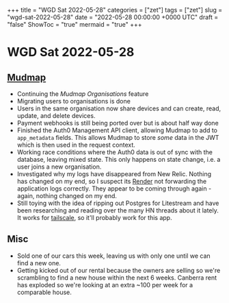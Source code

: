 +++
title = "WGD Sat 2022-05-28"
categories = ["zet"]
tags = ["zet"]
slug = "wgd-sat-2022-05-28"
date = "2022-05-28 00:00:00 +0000 UTC"
draft = "false"
ShowToc = "true"
mermaid = "true"
+++

# WGD Sat 2022-05-28

## [Mudmap](https://mudmap.io)

- Continuing the *Mudmap Organisations* feature
- Migrating users to organisations is done
- Users in the same organisation now share devices and can create, read, update, and delete devices.
- Payment webhooks is still being ported over but is about half way done 
- Finished the Auth0 Management API client, allowing Mudmap to add to `app_metadata` fields. This
  allows Mudmap to store *some* data in the JWT which is then used in the request context.
- Working race conditions where the Auth0 data is out of sync with the database, leaving mixed
  state. This only happens on state change, i.e. a user joins a new organisation.
- Investigated why my logs have disappeared from New Relic. Nothing has changed on my end, so I
  suspect its [Render](https://render.com) not forwarding the application logs correctly. They
  appear to be coming through again - again, nothing changed on my end.
- Still toying with the idea of ripping out Postgres for Litestream and have been researching and
  reading over the many HN threads about it lately. It works for
  [tailscale](https://tailscale.com), so it'll probably work for this app.

## Misc

- Sold one of our cars this week, leaving us with only one until we can find a new one.
- Getting kicked out of our rental because the owners are selling so we're scrambling to find a new
  house within the next 6 weeks. Canberra rent has exploded so we're looking at an extra ~100 per
  week for a comparable house.

